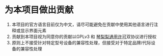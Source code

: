 # 为本项目做出贡献
1. 本项目的官方语言目前仅为中文，请尽可能避免在贡献中使用其他语言进行注释或显示界面元素  
2. 贡献到本项目视为同意你的贡献以GPLv3 和 [琴梨梨通用许可](https://github.com/qinlili23333/QinliliUniversalLicense)双协议进行授权  
3. 原则上不接受针对特定型号设备的兼容性处理，但接受对于特定品牌/代际设备的兼容性处理
